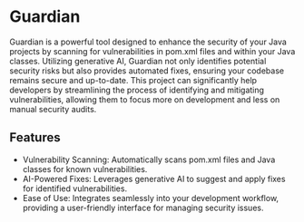 # Guardian
Guardian is a powerful tool designed to enhance the security of your Java projects by scanning for vulnerabilities in pom.xml files and within your Java classes. Utilizing generative AI, Guardian not only identifies potential security risks but also provides automated fixes, ensuring your codebase remains secure and up-to-date. This project can significantly help developers by streamlining the process of identifying and mitigating vulnerabilities, allowing them to focus more on development and less on manual security audits.

## Features
* Vulnerability Scanning: Automatically scans pom.xml files and Java classes for known vulnerabilities.
* AI-Powered Fixes: Leverages generative AI to suggest and apply fixes for identified vulnerabilities.
* Ease of Use: Integrates seamlessly into your development workflow, providing a user-friendly interface for managing security issues.
